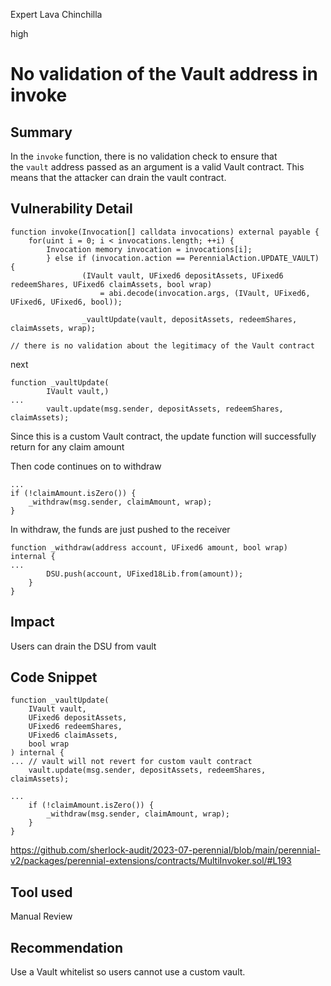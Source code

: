 Expert Lava Chinchilla

high

# No validation of the Vault address in invoke
## Summary

In the `invoke` function, there is no validation check to ensure that the `vault` address passed as an argument is a valid Vault contract. This means that the attacker can drain the vault contract.

## Vulnerability Detail

```solidity
function invoke(Invocation[] calldata invocations) external payable {
    for(uint i = 0; i < invocations.length; ++i) {
        Invocation memory invocation = invocations[i];
		} else if (invocation.action == PerennialAction.UPDATE_VAULT) {
                (IVault vault, UFixed6 depositAssets, UFixed6 redeemShares, UFixed6 claimAssets, bool wrap)
                    = abi.decode(invocation.args, (IVault, UFixed6, UFixed6, UFixed6, bool));

                _vaultUpdate(vault, depositAssets, redeemShares, claimAssets, wrap);

// there is no validation about the legitimacy of the Vault contract
```

next

```solidity
function _vaultUpdate(
        IVault vault,)
...
        vault.update(msg.sender, depositAssets, redeemShares, claimAssets);
```

Since this is a custom Vault contract, the update function will successfully return for any claim amount

Then code continues on to withdraw

```solidity
...
if (!claimAmount.isZero()) {
    _withdraw(msg.sender, claimAmount, wrap);
}
```

In withdraw, the funds are just pushed to the receiver

```solidity
function _withdraw(address account, UFixed6 amount, bool wrap) internal {
...
        DSU.push(account, UFixed18Lib.from(amount));
    }
}
```

## Impact

Users can drain the DSU from vault

## Code Snippet

```solidity
function _vaultUpdate(
    IVault vault,
    UFixed6 depositAssets,
    UFixed6 redeemShares,
    UFixed6 claimAssets,
    bool wrap
) internal {
... // vault will not revert for custom vault contract
    vault.update(msg.sender, depositAssets, redeemShares, claimAssets);

...
    if (!claimAmount.isZero()) {
        _withdraw(msg.sender, claimAmount, wrap);
    }
}
```

https://github.com/sherlock-audit/2023-07-perennial/blob/main/perennial-v2/packages/perennial-extensions/contracts/MultiInvoker.sol/#L193

## Tool used

Manual Review

## Recommendation

Use a Vault whitelist so users cannot use a custom vault.